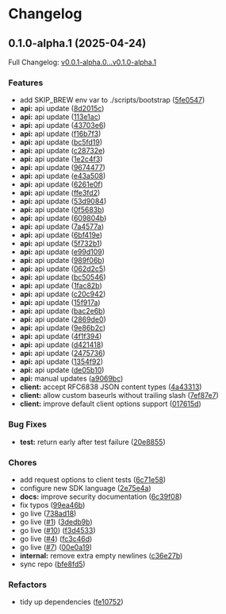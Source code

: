 # Changelog

## 0.1.0-alpha.1 (2025-04-24)

Full Changelog: [v0.0.1-alpha.0...v0.1.0-alpha.1](https://github.com/useschedo/golang-sdk/compare/v0.0.1-alpha.0...v0.1.0-alpha.1)

### Features

* add SKIP_BREW env var to ./scripts/bootstrap ([5fe0547](https://github.com/useschedo/golang-sdk/commit/5fe05478043d4b37967d92a7d9434bab47d0a9a0))
* **api:** api update ([8d2015c](https://github.com/useschedo/golang-sdk/commit/8d2015cdd67d443acb9dd41d1e567675c74d8aec))
* **api:** api update ([113e1ac](https://github.com/useschedo/golang-sdk/commit/113e1ac6f6341001cc9ac40a5bd9b5b0c171f93e))
* **api:** api update ([43703e6](https://github.com/useschedo/golang-sdk/commit/43703e6267f4f4b5ee733b305b92d28187ed8042))
* **api:** api update ([f16b7f3](https://github.com/useschedo/golang-sdk/commit/f16b7f3632fbd0471fa071e8b2f5cdb7f7ecbf00))
* **api:** api update ([bc5fd19](https://github.com/useschedo/golang-sdk/commit/bc5fd19b2040e39743542bf15175f166a296cdf8))
* **api:** api update ([c28732e](https://github.com/useschedo/golang-sdk/commit/c28732ed137e35ad2d43b55ddd58f6a89baee109))
* **api:** api update ([1e2c4f3](https://github.com/useschedo/golang-sdk/commit/1e2c4f3ef80e87449a9cd85d86eef3398fb1c111))
* **api:** api update ([9674477](https://github.com/useschedo/golang-sdk/commit/9674477bbfbbec83f042c752d9383d6b8bfae3e1))
* **api:** api update ([e43a508](https://github.com/useschedo/golang-sdk/commit/e43a5083e6cbcc56425480e4b6c37dadda0c72d3))
* **api:** api update ([6261e0f](https://github.com/useschedo/golang-sdk/commit/6261e0fed8a007b73b02e1f1ac7107b7d946c2fe))
* **api:** api update ([ffe3fd2](https://github.com/useschedo/golang-sdk/commit/ffe3fd24d73ff2565395f1acffa9b78c89c6c0ce))
* **api:** api update ([53d9084](https://github.com/useschedo/golang-sdk/commit/53d908413c728802451057d4ca022570bce94d23))
* **api:** api update ([0f5683b](https://github.com/useschedo/golang-sdk/commit/0f5683b1393ecde1125bd572d9f29838fa1e40c2))
* **api:** api update ([609804b](https://github.com/useschedo/golang-sdk/commit/609804b9c76a3d43da6ca7e8285ffb5aa169bffb))
* **api:** api update ([7a4577a](https://github.com/useschedo/golang-sdk/commit/7a4577a59995c9bcc8a1e02602b68d298421d3bb))
* **api:** api update ([6bf419e](https://github.com/useschedo/golang-sdk/commit/6bf419ed377a49a08bdba8c237f9d2ab4afba49e))
* **api:** api update ([5f732b1](https://github.com/useschedo/golang-sdk/commit/5f732b18dedfaa41d3443addb0408b65fed5f27b))
* **api:** api update ([e99d109](https://github.com/useschedo/golang-sdk/commit/e99d10910a559472d6cd19a0b66f9f0e8adde5b9))
* **api:** api update ([989f06b](https://github.com/useschedo/golang-sdk/commit/989f06bf750f66b111cfa25f87f71e92c9a844e6))
* **api:** api update ([062d2c5](https://github.com/useschedo/golang-sdk/commit/062d2c5637dca27a8260a08f1c22dc9c63ab90e9))
* **api:** api update ([bc50546](https://github.com/useschedo/golang-sdk/commit/bc5054687118dac257fb81e71cf8d12554cb780b))
* **api:** api update ([1fac82b](https://github.com/useschedo/golang-sdk/commit/1fac82b3c913a1d03506b39d2b2a1bc615ba0ac6))
* **api:** api update ([c20c942](https://github.com/useschedo/golang-sdk/commit/c20c942d5717c22a0aa1d10a629452e5ec488b6d))
* **api:** api update ([15f917a](https://github.com/useschedo/golang-sdk/commit/15f917ab6a8a2a39ecfaa0ee5fee3f72b1688324))
* **api:** api update ([bac2e6b](https://github.com/useschedo/golang-sdk/commit/bac2e6b58da20f113835b5ec048231760569e965))
* **api:** api update ([2869de0](https://github.com/useschedo/golang-sdk/commit/2869de037c912babd0d735c173634f1278870fa2))
* **api:** api update ([9e86b2c](https://github.com/useschedo/golang-sdk/commit/9e86b2c8a5f83b29e386f8a1bd954fead917d65c))
* **api:** api update ([4f1f394](https://github.com/useschedo/golang-sdk/commit/4f1f39461bd787ebdcb93ec56e2381744d0ca80b))
* **api:** api update ([d421418](https://github.com/useschedo/golang-sdk/commit/d421418622060033d2563222fe17ff3deb6fc1ac))
* **api:** api update ([2475736](https://github.com/useschedo/golang-sdk/commit/2475736576a5944b10abdc94253c2de10d8435af))
* **api:** api update ([1354f92](https://github.com/useschedo/golang-sdk/commit/1354f9236f2beeb57c0d862ce8549193d5c6a20c))
* **api:** api update ([de05b10](https://github.com/useschedo/golang-sdk/commit/de05b1050255cf6763ac3c8158c980c6b922c12c))
* **api:** manual updates ([a9069bc](https://github.com/useschedo/golang-sdk/commit/a9069bc8553d5365321b582952eeeeb59c998c71))
* **client:** accept RFC6838 JSON content types ([4a43313](https://github.com/useschedo/golang-sdk/commit/4a433130b2fc54f95f5db8f845087f58891c181a))
* **client:** allow custom baseurls without trailing slash ([7ef87e7](https://github.com/useschedo/golang-sdk/commit/7ef87e712d912739007f703685d20aef777135e2))
* **client:** improve default client options support ([017615d](https://github.com/useschedo/golang-sdk/commit/017615d0ababb61dc8f15a694ff6e0797edd3f31))


### Bug Fixes

* **test:** return early after test failure ([20e8855](https://github.com/useschedo/golang-sdk/commit/20e88557b281ac50ea55392295df564840086290))


### Chores

* add request options to client tests ([6c71e58](https://github.com/useschedo/golang-sdk/commit/6c71e5804ef81c2f56c7aab71833e79ceb1ddacc))
* configure new SDK language ([2e75e4a](https://github.com/useschedo/golang-sdk/commit/2e75e4a221805f2a5c8a013e9f2d635ccc3661bd))
* **docs:** improve security documentation ([6c39f08](https://github.com/useschedo/golang-sdk/commit/6c39f0841b72390c264322050fbef5af38c5ed4e))
* fix typos ([99ea46b](https://github.com/useschedo/golang-sdk/commit/99ea46bfaeccfe62db0d39abd74a892881d75f8e))
* go live ([738ad18](https://github.com/useschedo/golang-sdk/commit/738ad183923f0506341799377049340ed7175d45))
* go live ([#1](https://github.com/useschedo/golang-sdk/issues/1)) ([3dedb9b](https://github.com/useschedo/golang-sdk/commit/3dedb9b6fecfd4aaf8a4c11604dea4f60e1d0c53))
* go live ([#10](https://github.com/useschedo/golang-sdk/issues/10)) ([f3d4533](https://github.com/useschedo/golang-sdk/commit/f3d4533a9126ad4a0694920d45d86ba40802de90))
* go live ([#4](https://github.com/useschedo/golang-sdk/issues/4)) ([fc3c46d](https://github.com/useschedo/golang-sdk/commit/fc3c46dfdf5ab64f45911c99f86f890c37ebdbae))
* go live ([#7](https://github.com/useschedo/golang-sdk/issues/7)) ([00e0a19](https://github.com/useschedo/golang-sdk/commit/00e0a19a66ac6a7bba5442b8514e84257973cee9))
* **internal:** remove extra empty newlines ([c36e27b](https://github.com/useschedo/golang-sdk/commit/c36e27bd4b69108e26467511cf3802150ef00b92))
* sync repo ([bfe8fd5](https://github.com/useschedo/golang-sdk/commit/bfe8fd57aa238ac4cf5aa9d5fc7c71ba233adf88))


### Refactors

* tidy up dependencies ([fe10752](https://github.com/useschedo/golang-sdk/commit/fe1075225aec506d5cbdfe90037a1ee437775c18))
